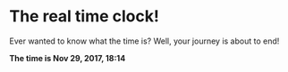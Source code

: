 # The real time clock!

Ever wanted to know what the time is? Well, your journey is about to end!

**The time is Nov 29, 2017, 18:14**